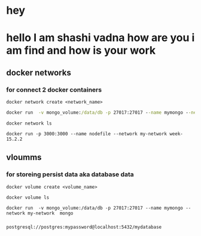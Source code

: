 # hey
# hello I am shashi vadna how are you i am find and how is your work
## docker networks
### for connect 2 docker containers 


```
docker network create <network_name>
```

```cmd
docker run  -v mongo_volume:/data/db -p 27017:27017 --name mymongo --network my-network  mongo
```

```
docker network ls
```

```
docker run -p 3000:3000 --name nodefile --network my-network week-15.2.2
```


## vloumms 

### for storeing persist data aka database data


```
docker volume create <volume_name>
```


```
docker volume ls
```

```
docker run  -v mongo_volume:/data/db -p 27017:27017 --name mymongo --network my-network  mongo
```


###
```
postgresql://postgres:mypassword@localhost:5432/mydatabase
```




